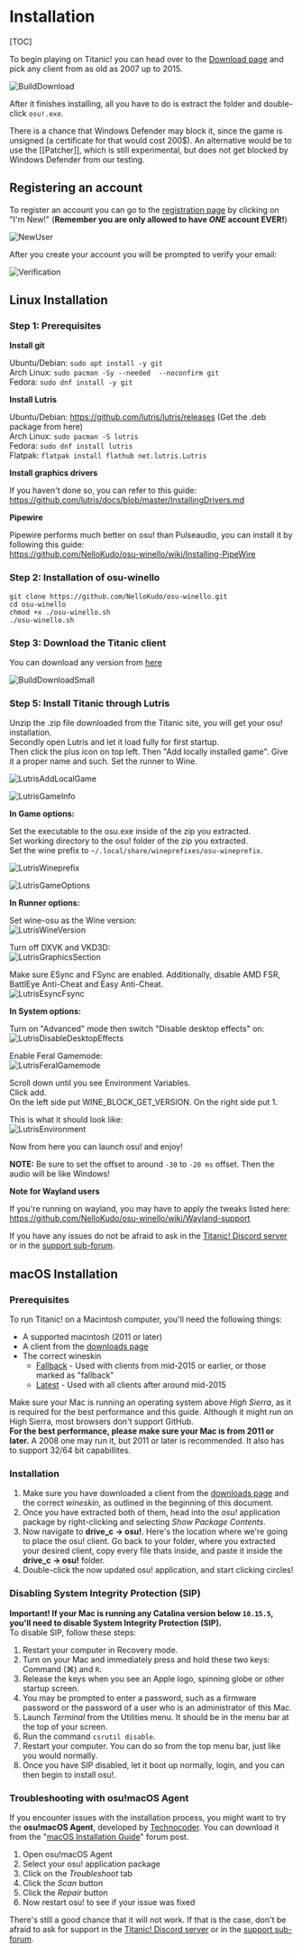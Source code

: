 # Installation

[TOC]

To begin playing on Titanic! you can head over to the [Download page](https://osu.titanic.sh/download/) and pick any client from as old as 2007 up to 2015.

![BuildDownload](https://raw.githubusercontent.com/osuTitanic/wiki/refs/heads/main/wiki/Installation/img/BuildDownload.png)

After it finishes installing, all you have to do is extract the folder and double-click `osu!.exe`.

There is a chance that Windows Defender may block it, since the game is unsigned (a certificate for that would cost 200$). An alternative would be to use the [[Patcher]], which is still experimental, but does not get blocked by Windows Defender from our testing.

## Registering an account

To register an account you can go to the [registration page](https://osu.titanic.sh/account/register) by clicking on "I'm New!" (**Remember you are only allowed to have *ONE* account EVER!**)

![NewUser](https://raw.githubusercontent.com/osuTitanic/wiki/refs/heads/main/wiki/Installation/img/NewUser.png)

After you create your account you will be prompted to verify your email:

![Verification](https://raw.githubusercontent.com/osuTitanic/wiki/refs/heads/main/wiki/Installation/img/Verification.png)

## Linux Installation

### Step 1: Prerequisites

**Install git**

Ubuntu/Debian: `sudo apt install -y git`                                                                                                                   
Arch Linux: `sudo pacman -Sy --needed  --noconfirm git`                                                                                                    
Fedora: `sudo dnf install -y git`

**Install Lutris**

Ubuntu/Debian: <https://github.com/lutris/lutris/releases> (Get the .deb package from here)  
Arch Linux: `sudo pacman -S lutris`  
Fedora: `sudo dnf install lutris`  
Flatpak: `flatpak install flathub net.lutris.Lutris` 

**Install graphics drivers**

If you haven't done so, you can refer to this guide:  
<https://github.com/lutris/docs/blob/master/InstallingDrivers.md>

**Pipewire**

Pipewire performs much better on osu! than Pulseaudio, you can install it by following this guide:  
<https://github.com/NelloKudo/osu-winello/wiki/Installing-PipeWire>

### Step 2: Installation of osu-winello

```
git clone https://github.com/NelloKudo/osu-winello.git
cd osu-winello
chmod +x ./osu-winello.sh
./osu-winello.sh
```

### Step 3: Download the Titanic client

You can download any version from [here](https://osu.titanic.sh/download/)

![BuildDownloadSmall](https://raw.githubusercontent.com/osuTitanic/wiki/refs/heads/main/wiki/Installation/img/BuildDownloadSmall.png)

### Step 5: Install Titanic through Lutris

Unzip the .zip file downloaded from the Titanic site, you will get your osu! installation.  
Secondly open Lutris and let it load fully for first startup.  
Then click the plus icon on top left. Then "Add locally installed game".
Give it a proper name and such. Set the runner to Wine.

![LutrisAddLocalGame](https://raw.githubusercontent.com/osuTitanic/wiki/refs/heads/main/wiki/Installation/img/LutrisAddLocalGame.png)

![LutrisGameInfo](https://raw.githubusercontent.com/osuTitanic/wiki/refs/heads/main/wiki/Installation/img/LutrisGameInfo.png)


**In Game options:**

Set the executable to the osu.exe inside of the zip you extracted.  
Set working directory to the osu! folder of the zip you extracted.  
Set the wine prefix to `~/.local/share/wineprefixes/osu-wineprefix`.

![LutrisWineprefix](https://raw.githubusercontent.com/osuTitanic/wiki/refs/heads/main/wiki/Installation/img/LutrisWineprefix.png)

![LutrisGameOptions](https://raw.githubusercontent.com/osuTitanic/wiki/refs/heads/main/wiki/Installation/img/LutrisGameOptions.png)


**In Runner options:**
 
Set wine-osu as the Wine version:  
![LutrisWineVersion](https://raw.githubusercontent.com/osuTitanic/wiki/refs/heads/main/wiki/Installation/img/LutrisWineVersion.png)

Turn off DXVK and VKD3D:  
![LutrisGraphicsSection](https://raw.githubusercontent.com/osuTitanic/wiki/refs/heads/main/wiki/Installation/img/LutrisGraphicsSection.png)


Make sure ESync and FSync are enabled.
Additionally, disable AMD FSR, BattlEye Anti-Cheat and Easy Anti-Cheat.  
![LutrisEsyncFsync](https://raw.githubusercontent.com/osuTitanic/wiki/refs/heads/main/wiki/Installation/img/LutrisEsyncFsync.png)


**In System options:**

Turn on "Advanced" mode then switch "Disable desktop effects" on:  
![LutrisDisableDesktopEffects](https://raw.githubusercontent.com/osuTitanic/wiki/refs/heads/main/wiki/Installation/img/LutrisDisableDesktopEffects.png)

Enable Feral Gamemode:  
![LutrisFeralGamemode](https://raw.githubusercontent.com/osuTitanic/wiki/refs/heads/main/wiki/Installation/img/LutrisFeralGamemode.png)


Scroll down until you see Environment Variables.  
Click add.  
On the left side put WINE_BLOCK_GET_VERSION.
On the right side put 1.

This is what it should look like:  
![LutrisEnvironment](https://raw.githubusercontent.com/osuTitanic/wiki/refs/heads/main/wiki/Installation/img/LutrisEnvironment.png)


Now from here you can launch osu! and enjoy!

**NOTE:** Be sure to set the offset to around `-30` to `-20 ms` offset. Then the audio will be like Windows!

**Note for Wayland users**

If you're running on wayland, you may have to apply the tweaks listed here:  
<https://github.com/NelloKudo/osu-winello/wiki/Wayland-support>

If you have any issues do not be afraid to ask in the [Titanic! Discord server](https://discord.gg/qupv72e7YH) or in the [support sub-forum](https://osu.titanic.sh/forum/7).

## macOS Installation

### Prerequisites

To run Titanic! on a Macintosh computer, you'll need the following things:

- A supported macintosh (2011 or later)
- A client from the [downloads page](https://osu.titanic.sh/download/)
- The correct wineskin
    - [Fallback](https://cdn.titanic.sh/public/osx/osx-fallback.base.zip) - Used with clients from mid-2015 or earlier, or those marked as "fallback"
    - [Latest](https://cdn.titanic.sh/public/osx/osx-latest.base.zip) - Used with all clients after around mid-2015

Make sure your Mac is running an operating system above *High Sierra*, as it is required for the best performance and this guide. Although it might run on High Sierra, most browsers don't support GitHub.  
**For the best performance, please make sure your Mac is from 2011 or later.** A 2008 one may run it, but 2011 or later is recommended. It also has to support 32/64 bit capabillites.

### Installation

1. Make sure you have downloaded a client from the [downloads page](https://osu.titanic.sh/download/) and the correct *wineskin*, as outlined in the beginning of this document.
2. Once you have extracted both of them, head into the *osu!* application package by right-clicking and selecting *Show Package Contents*.
3. Now navigate to **drive_c -> osu!**. Here's the location where we're going to place the osu! client. Go back to your folder, where you extracted your desired client, copy every file thats inside, and paste it inside the **drive_c -> osu!** folder.
4. Double-click the now updated osu! application, and start clicking circles!

### Disabling System Integrity Protection (SIP)

**Important! If your Mac is running any Catalina version below `10.15.5`, you'll need to disable System Integrity Protection (SIP).**  
To disable SIP, follow these steps:

1. Restart your computer in Recovery mode.
2. Turn on your Mac and immediately press and hold these two keys: Command (⌘) and `R`.
3. Release the keys when you see an Apple logo, spinning globe or other startup screen.
4. You may be prompted to enter a password, such as a firmware password or the password of a user who is an administrator of this Mac.
5. Launch *Terminal* from the Utilities menu. It should be in the menu bar at the top of your screen.
6. Run the command `csrutil disable`.
7. Restart your computer. You can do so from the top menu bar, just like you would normally.
8. Once you have SIP disabled, let it boot up normally, login, and you can then begin to install osu!.

### Troubleshooting with osu!macOS Agent

If you encounter issues with the installation process, you might want to try the **osu!macOS Agent**, developed by [Technocoder](https://osu.ppy.sh/users/10338558). You can download it from the "[macOS Installation Guide](https://osu.ppy.sh/community/forums/topics/1106057)" forum post.

1. Open osu!macOS Agent
2. Select your osu! application package
3. Click on the *Troubleshoot* tab
4. Click the *Scan* button
5. Click the *Repair* button
6. Now restart osu! to see if your issue was fixed

There's still a good chance that it will not work. If that is the case, don't be afraid to ask for support in the [Titanic! Discord server](https://discord.gg/qryYG2C5nc) or in the [support sub-forum](https://osu.titanic.sh/forum/7).
